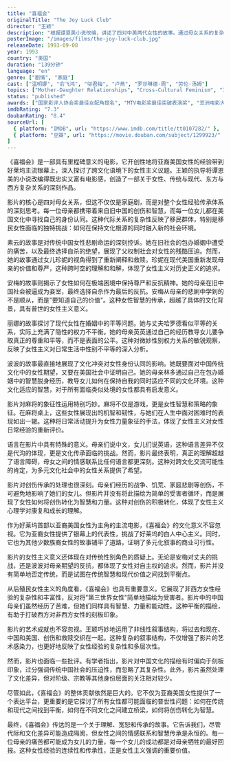 ```yaml
---
title: "喜福会"
originalTitle: "The Joy Luck Club"
director: "王颖"
description: "根据谭恩美小说改编，讲述了四对中美两代女性的故事。通过母女关系的复杂纠葛，探讨了文化传承、女性经验传递，以及跨文化背景下的身份认同问题。"
posterImage: "/images/films/the-joy-luck-club.jpg"
releaseDate: 1993-09-08
year: 1993
country: "美国"
duration: "139分钟"
language: "en"
genre: ["剧情", "家庭"]
cast: ["温明娜", "俞飞鸿", "邬君梅", "卢燕", "罗莎琳德·周", "劳伦·汤姆"]
topics: ["Mother-Daughter Relationships", "Cross-Cultural Feminism", "Immigrant Identity", "Cultural Identity"]
status: "published"
awards: ["国家影评人协会奖最佳女配角提名", "MTV电影奖最佳突破表演奖", "亚洲电影大奖最佳亚洲电影提名"]
imdbRating: "7.3"
doubanRating: "8.4"
sourceUrl: [
  { platform: "IMDB", url: "https://www.imdb.com/title/tt0107282/" },
  { platform: "豆瓣", url: "https://movie.douban.com/subject/1299923/" }
]
---
```


《喜福会》是一部具有里程碑意义的电影，它开创性地将亚裔美国女性的经验带到好莱坞主流银幕上，深入探讨了跨文化语境下的女性主义议题。王颖的执导将谭恩美的小说改编得既忠实又富有电影感，创造了一部关于女性、传统与现代、东方与西方复杂关系的深刻作品。

影片的核心是四对母女关系，但这不仅仅是家庭剧，而是对整个女性经验传承体系的深刻思考。每一位母亲都携带着来自旧中国的创伤和智慧，而每一位女儿都在美国文化中寻找自己的身份认同。这种代际关系的复杂性反映了移民群体，特别是移民女性面临的独特挑战：如何在保持文化根源的同时融入新的社会环境。

素云的故事是对传统中国女性悲剧命运的深刻控诉。她在旧社会的包办婚姻中遭受的痛苦，以及最终选择自杀的绝望，展现了父权制社会对女性的残酷压迫。然而，她的故事通过女儿珍妮的视角得到了重新阐释和救赎。珍妮在现代美国重新发现母亲的价值和尊严，这种跨时空的理解和和解，体现了女性主义对历史正义的追求。

安梅的故事则揭示了女性如何在极端困境中保持尊严和反抗精神。她的母亲在旧中国社会被逼成为妾室，最终选择自杀作为最后的反抗。安梅从母亲的悲剧中学到的不是顺从，而是"要知道自己的价值"。这种女性智慧的传承，超越了具体的文化背景，具有普世的女性主义意义。

丽娜的故事探讨了现代女性在婚姻中的平等问题。她与丈夫哈罗德看似平等的关系，实际上充满了隐性的权力不平衡。她的母亲英英通过自己的经历教导女儿要争取真正的尊重和平等，而不是表面的公平。这种对微妙性别权力关系的敏锐观察，反映了女性主义对日常生活中性别不平等的深入分析。

波波的故事最直接地展现了文化冲突对女性身份认同的影响。她既要面对中国传统文化中的女性期望，又要在美国社会中证明自己。她的母亲林多通过自己在包办婚姻中的智慧脱身经历，教导女儿如何在保持自我的同时适应不同的文化环境。这种文化适应的智慧，对于所有面临类似处境的女性都具有启发意义。

影片对麻将的象征性运用特别巧妙。麻将不仅是游戏，更是女性智慧和策略的象征。在麻将桌上，这些女性展现出的机智和韧性，与她们在人生中面对困难时的表现如出一辙。这种将日常活动提升为女性力量象征的手法，体现了女性主义对女性日常经验的重新评价。

语言在影片中具有特殊的意义。母亲们说中文，女儿们说英语，这种语言差异不仅是代沟的体现，更是文化传承面临的挑战。然而，影片最终表明，真正的理解超越了语言障碍，母女之间的情感联系比任何语言都更深刻。这种对跨文化交流可能性的肯定，为多元文化社会中的女性关系提供了希望。

影片对创伤传承的处理也很深刻。母亲们经历的战争、饥荒、家庭悲剧等创伤，不可避免地影响了她们的女儿。但影片并没有将此描绘为简单的受害者循环，而是展现了女性如何将创伤转化为智慧和力量。这种对创伤的积极转化，体现了女性主义心理学对康复和成长的理解。

作为好莱坞首部以亚裔美国女性为主角的主流电影，《喜福会》的文化意义不容忽视。它为亚裔女性提供了银幕上的代表性，挑战了好莱坞的白人中心主义。同时，它也为其他少数族裔女性的故事铺平了道路，证明了多元化叙事的商业可行性。

影片的女性主义意义还体现在对传统性别角色的质疑上。无论是安梅对丈夫的挑战，还是波波对母亲期望的反抗，都体现了女性对自主权的追求。然而，影片并没有简单地否定传统，而是试图在传统智慧和现代价值之间找到平衡点。

从后殖民女性主义的角度看，《喜福会》也具有重要意义。它展现了非西方女性经验的复杂性和丰富性，反对将"第三世界女性"简单地描绘为受害者。影片中的中国母亲们虽然经历了苦难，但她们同样具有智慧、力量和能动性。这种平衡的描绘，有助于打破西方对非西方女性的刻板印象。

影片的艺术成就也不容忽视。王颖巧妙地运用了非线性叙事结构，将过去和现在、中国和美国、创伤和救赎交织在一起。这种复杂的叙事结构，不仅增强了影片的艺术感染力，也更好地反映了女性经验的复杂性和多层次性。

然而，影片也面临一些批评。有学者指出，影片对中国文化的描绘有时偏向于刻板印象，过分强调传统中国社会的压迫性，而忽略了其复杂性。此外，影片虽然处理了文化差异，但对阶级、宗教等其他身份层面的关注相对较少。

尽管如此，《喜福会》的整体贡献依然是巨大的。它不仅为亚裔美国女性提供了一个表达平台，更重要的是它探讨了所有女性都可能面临的普世性问题：如何在传统和现代之间找到平衡，如何在不同文化之间建立桥梁，如何将创伤转化为智慧。

最终，《喜福会》传达的是一个关于理解、宽恕和传承的故事。它告诉我们，尽管代际和文化差异可能造成隔阂，但女性之间的情感联系和智慧传承是永恒的。每一位母亲的痛苦都可能成为女儿的力量，每一个女儿的成功都是对母亲牺牲的最好回报。这种女性经验的连续性和传承性，正是女性主义强调的重要价值。